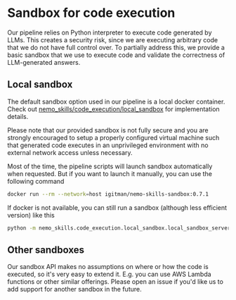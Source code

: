# Sandbox for code execution

Our pipeline relies on Python interpreter to execute code generated by LLMs. This creates a security risk,
since we are executing arbitrary code that we do not have full control over. To partially address this,
we provide a basic sandbox that we use to execute code and validate the correctness of LLM-generated answers.

## Local sandbox

The default sandbox option used in our pipeline is a local docker container.
Check out [nemo_skills/code_execution/local_sandbox](https://github.com/NVIDIA/NeMo-Skills/blob/main/nemo_skills/code_execution/local_sandbox)
for implementation details.

Please note that our provided sandbox is not fully secure and you are strongly encouraged to
setup a properly configured virtual machine such that generated code executes in an unprivileged environment
with no external network access unless necessary.

Most of the time, the pipeline scripts will launch sandbox automatically when requested. But if you want to launch
it manually, you can use the following command

```bash
docker run --rm --network=host igitman/nemo-skills-sandbox:0.7.1
```

If docker is not available, you can still run a sandbox (although less efficient version) like this

```bash
python -m nemo_skills.code_execution.local_sandbox.local_sandbox_server
```

## Other sandboxes

Our sandbox API makes no assumptions on where or how the code is executed, so it's very easy
to extend it. E.g. you can use AWS Lambda functions or other similar offerings.
Please open an issue if you'd like us to add support for another sandbox in the future.